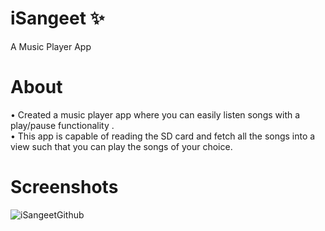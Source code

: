 # iSangeet ✨
A Music Player App
# About
• Created a music player app where you can easily listen songs with a play/pause functionality .\
• This app is capable of reading the SD card and fetch all the songs into a view such that you can play
the songs of your choice.

# Screenshots
![iSangeetGithub](https://user-images.githubusercontent.com/91657594/210097505-63caa1c9-a976-4c99-908a-605761727205.jpg)

